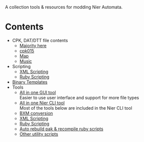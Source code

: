A collection tools & resources for modding Nier Automata.

# Contents

- CPK, DAT/DTT file contents
	- [Majority here](./docs/cpkAndDttContents/cpkAndDttContents.md)
	- [cpk015](./docs/cpkAndDttContents/cpk015DttContents.md)
	- [Map](./mapMap/fullMap.md)
	- [Music](./docs/audio/Music_WEMs.md)
- Scripting
  - [XML Scripting](./docs/scripting/xmlScripting.md)
  - [Ruby Scripting](./docs/scripting/rubyScripting.md)
- [Binary Templates](./BinaryTemplates/)
- Tools
	- [All in one GUI tool](https://github.com/ArthurHeitmann/F-SERVO)  
	  Easier to use user interface and support for more file types
	- [All in one Nier CLI tool](https://github.com/ArthurHeitmann/nier_cli)  
	  Most of the tools below are included in the Nier CLI tool
	- [BXM conversion](./tools/bxmScriptTools/)
	- [XML Scripting](./tools/pakScriptTools/)
	- [Ruby Scripting](https://github.com/ArthurHeitmann/MrubyDecompiler)
	- [Auto rebuild pak & recompile ruby scripts](https://github.com/ArthurHeitmann/NierAutoRebuild)
	- [Other utility scripts](./tools/miniScripts/)
